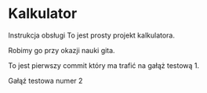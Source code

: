 # Kalkulator
Instrukcja obsługi
To jest prosty projekt kalkulatora.

Robimy go przy okazji nauki gita.

To jest pierwszy commit który ma trafić na gałąż testową 1.

Gałąź testowa numer 2